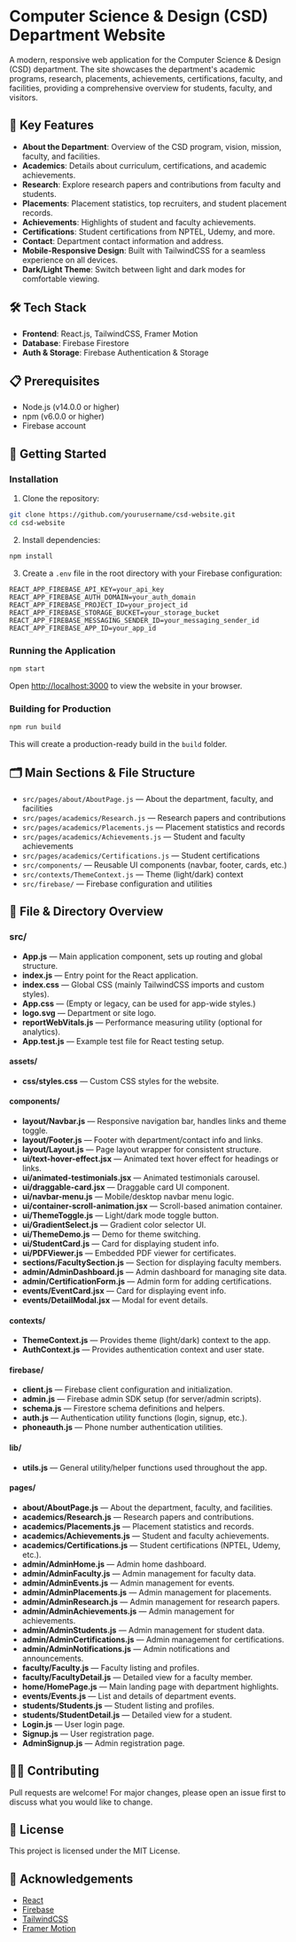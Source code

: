 # Computer Science & Design (CSD) Department Website

A modern, responsive web application for the Computer Science & Design (CSD) department. The site showcases the department's academic programs, research, placements, achievements, certifications, faculty, and facilities, providing a comprehensive overview for students, faculty, and visitors.

## 🌟 Key Features

- **About the Department**: Overview of the CSD program, vision, mission, faculty, and facilities.
- **Academics**: Details about curriculum, certifications, and academic achievements.
- **Research**: Explore research papers and contributions from faculty and students.
- **Placements**: Placement statistics, top recruiters, and student placement records.
- **Achievements**: Highlights of student and faculty achievements.
- **Certifications**: Student certifications from NPTEL, Udemy, and more.
- **Contact**: Department contact information and address.
- **Mobile-Responsive Design**: Built with TailwindCSS for a seamless experience on all devices.
- **Dark/Light Theme**: Switch between light and dark modes for comfortable viewing.

## 🛠 Tech Stack
- **Frontend**: React.js, TailwindCSS, Framer Motion
- **Database**: Firebase Firestore
- **Auth & Storage**: Firebase Authentication & Storage

## 📋 Prerequisites
- Node.js (v14.0.0 or higher)
- npm (v6.0.0 or higher)
- Firebase account

## 🚀 Getting Started

### Installation

1. Clone the repository:
```bash
git clone https://github.com/yourusername/csd-website.git
cd csd-website
```

2. Install dependencies:
```bash
npm install
```

3. Create a `.env` file in the root directory with your Firebase configuration:
```
REACT_APP_FIREBASE_API_KEY=your_api_key
REACT_APP_FIREBASE_AUTH_DOMAIN=your_auth_domain
REACT_APP_FIREBASE_PROJECT_ID=your_project_id
REACT_APP_FIREBASE_STORAGE_BUCKET=your_storage_bucket
REACT_APP_FIREBASE_MESSAGING_SENDER_ID=your_messaging_sender_id
REACT_APP_FIREBASE_APP_ID=your_app_id
```

### Running the Application
```bash
npm start
```

Open [http://localhost:3000](http://localhost:3000) to view the website in your browser.

### Building for Production
```bash
npm run build
```

This will create a production-ready build in the `build` folder.

## 🗂 Main Sections & File Structure

- `src/pages/about/AboutPage.js` — About the department, faculty, and facilities
- `src/pages/academics/Research.js` — Research papers and contributions
- `src/pages/academics/Placements.js` — Placement statistics and records
- `src/pages/academics/Achievements.js` — Student and faculty achievements
- `src/pages/academics/Certifications.js` — Student certifications
- `src/components/` — Reusable UI components (navbar, footer, cards, etc.)
- `src/contexts/ThemeContext.js` — Theme (light/dark) context
- `src/firebase/` — Firebase configuration and utilities

## 📁 File & Directory Overview

### src/

- **App.js** — Main application component, sets up routing and global structure.
- **index.js** — Entry point for the React application.
- **index.css** — Global CSS (mainly TailwindCSS imports and custom styles).
- **App.css** — (Empty or legacy, can be used for app-wide styles.)
- **logo.svg** — Department or site logo.
- **reportWebVitals.js** — Performance measuring utility (optional for analytics).
- **App.test.js** — Example test file for React testing setup.

#### assets/
- **css/styles.css** — Custom CSS styles for the website.

#### components/
- **layout/Navbar.js** — Responsive navigation bar, handles links and theme toggle.
- **layout/Footer.js** — Footer with department/contact info and links.
- **layout/Layout.js** — Page layout wrapper for consistent structure.
- **ui/text-hover-effect.jsx** — Animated text hover effect for headings or links.
- **ui/animated-testimonials.jsx** — Animated testimonials carousel.
- **ui/draggable-card.jsx** — Draggable card UI component.
- **ui/navbar-menu.js** — Mobile/desktop navbar menu logic.
- **ui/container-scroll-animation.jsx** — Scroll-based animation container.
- **ui/ThemeToggle.js** — Light/dark mode toggle button.
- **ui/GradientSelect.js** — Gradient color selector UI.
- **ui/ThemeDemo.js** — Demo for theme switching.
- **ui/StudentCard.js** — Card for displaying student info.
- **ui/PDFViewer.js** — Embedded PDF viewer for certificates.
- **sections/FacultySection.js** — Section for displaying faculty members.
- **admin/AdminDashboard.js** — Admin dashboard for managing site data.
- **admin/CertificationForm.js** — Admin form for adding certifications.
- **events/EventCard.jsx** — Card for displaying event info.
- **events/DetailModal.jsx** — Modal for event details.

#### contexts/
- **ThemeContext.js** — Provides theme (light/dark) context to the app.
- **AuthContext.js** — Provides authentication context and user state.

#### firebase/
- **client.js** — Firebase client configuration and initialization.
- **admin.js** — Firebase admin SDK setup (for server/admin scripts).
- **schema.js** — Firestore schema definitions and helpers.
- **auth.js** — Authentication utility functions (login, signup, etc.).
- **phoneauth.js** — Phone number authentication utilities.

#### lib/
- **utils.js** — General utility/helper functions used throughout the app.

#### pages/
- **about/AboutPage.js** — About the department, faculty, and facilities.
- **academics/Research.js** — Research papers and contributions.
- **academics/Placements.js** — Placement statistics and records.
- **academics/Achievements.js** — Student and faculty achievements.
- **academics/Certifications.js** — Student certifications (NPTEL, Udemy, etc.).
- **admin/AdminHome.js** — Admin home dashboard.
- **admin/AdminFaculty.js** — Admin management for faculty data.
- **admin/AdminEvents.js** — Admin management for events.
- **admin/AdminPlacements.js** — Admin management for placements.
- **admin/AdminResearch.js** — Admin management for research papers.
- **admin/AdminAchievements.js** — Admin management for achievements.
- **admin/AdminStudents.js** — Admin management for student data.
- **admin/AdminCertifications.js** — Admin management for certifications.
- **admin/AdminNotifications.js** — Admin notifications and announcements.
- **faculty/Faculty.js** — Faculty listing and profiles.
- **faculty/FacultyDetail.js** — Detailed view for a faculty member.
- **home/HomePage.js** — Main landing page with department highlights.
- **events/Events.js** — List and details of department events.
- **students/Students.js** — Student listing and profiles.
- **students/StudentDetail.js** — Detailed view for a student.
- **Login.js** — User login page.
- **Signup.js** — User registration page.
- **AdminSignup.js** — Admin registration page.

## 👩‍💻 Contributing
Pull requests are welcome! For major changes, please open an issue first to discuss what you would like to change.

## 📄 License
This project is licensed under the MIT License.

## 🙏 Acknowledgements
- [React](https://reactjs.org/)
- [Firebase](https://firebase.google.com/)
- [TailwindCSS](https://tailwindcss.com/)
- [Framer Motion](https://www.framer.com/motion/)
